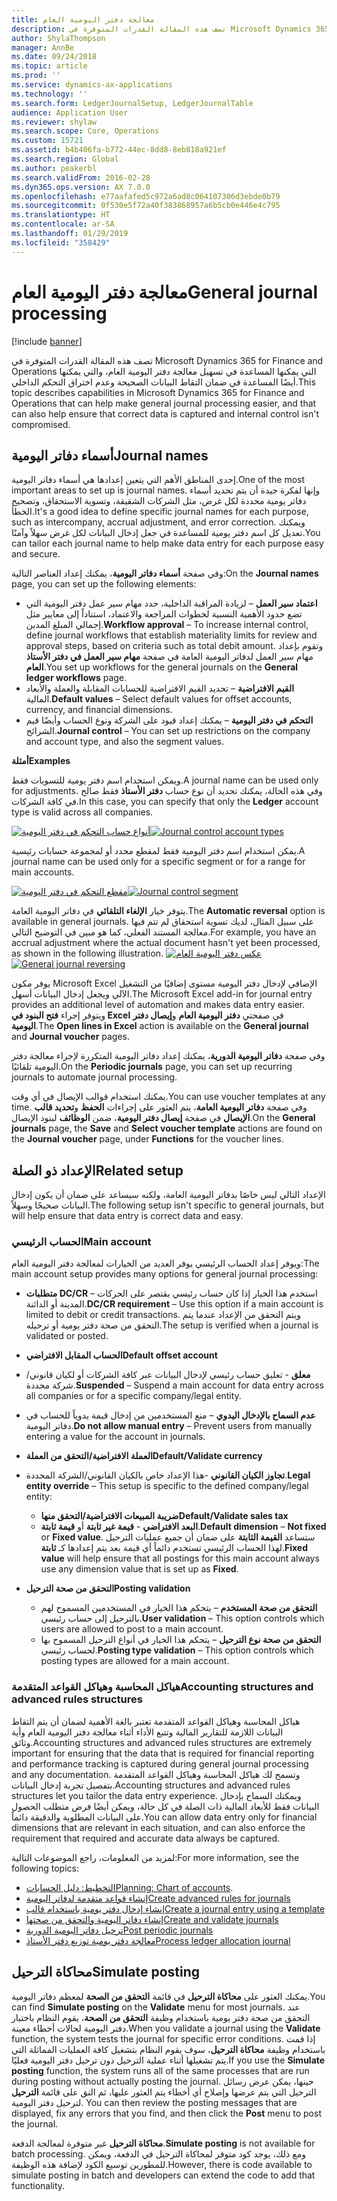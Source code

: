 ```yaml
---
title: معالجة دفتر اليومية العام
description: تصف هذه المقالة القدرات المتوفرة في Microsoft Dynamics 365 for Finance and Operations التي يمكنها المساعدة في تسهيل معالجة دفتر اليومية العام، والتي يمكنها أيضًا المساعدة في ضمان التقاط البيانات الصحيحة وعدم اختراق التحكم الداخلي.
author: ShylaThompson
manager: AnnBe
ms.date: 09/24/2018
ms.topic: article
ms.prod: ''
ms.service: dynamics-ax-applications
ms.technology: ''
ms.search.form: LedgerJournalSetup, LedgerJournalTable
audience: Application User
ms.reviewer: shylaw
ms.search.scope: Core, Operations
ms.custom: 15721
ms.assetid: b4b406fa-b772-44ec-8dd8-8eb818a921ef
ms.search.region: Global
ms.author: peakerbl
ms.search.validFrom: 2016-02-28
ms.dyn365.ops.version: AX 7.0.0
ms.openlocfilehash: e77aafafed5c972a6ad8c064107306d3ebde0b79
ms.sourcegitcommit: 0f530e5f72a40f383868957a6b5cb0e446e4c795
ms.translationtype: HT
ms.contentlocale: ar-SA
ms.lasthandoff: 01/29/2019
ms.locfileid: "358429"
---
```

# <a name="general-journal-processing"></a><span data-ttu-id="96224-103">معالجة دفتر اليومية العام</span><span class="sxs-lookup"><span data-stu-id="96224-103">General journal processing</span></span>

[!include [banner](../includes/banner.md)]

<span data-ttu-id="96224-104">تصف هذه المقالة القدرات المتوفرة في Microsoft Dynamics 365 for Finance and Operations التي يمكنها المساعدة في تسهيل معالجة دفتر اليومية العام، والتي يمكنها أيضًا المساعدة في ضمان التقاط البيانات الصحيحة وعدم اختراق التحكم الداخلي.</span><span class="sxs-lookup"><span data-stu-id="96224-104">This topic describes capabilities in Microsoft Dynamics 365 for Finance and Operations that can help make general journal processing easier, and that can also help ensure that correct data is captured and internal control isn't compromised.</span></span>  

## <a name="journal-names"></a><span data-ttu-id="96224-105">أسماء دفاتر اليومية</span><span class="sxs-lookup"><span data-stu-id="96224-105">Journal names</span></span>

<span data-ttu-id="96224-106">إحدى المناطق الأهم التي يتعين إعدادها هي أسماء دفاتر اليومية.</span><span class="sxs-lookup"><span data-stu-id="96224-106">One of the most important areas to set up is journal names.</span></span> <span data-ttu-id="96224-107">وإنها لفكرة جيدة أن يتم تحديد أسماء دفاتر يومية محددة لكل غرض، مثل الشركات الشقيقة، وتسوية الاستحقاق، وتصحيح الخطأ.</span><span class="sxs-lookup"><span data-stu-id="96224-107">It's a good idea to define specific journal names for each purpose, such as intercompany, accrual adjustment, and error correction.</span></span> <span data-ttu-id="96224-108">ويمكنك تعديل كل اسم دفتر يومية للمساعدة في جعل إدخال البيانات لكل غرض سهلاً وآمنًا.‬</span><span class="sxs-lookup"><span data-stu-id="96224-108">You can tailor each journal name to help make data entry for each purpose easy and secure.</span></span> 

<span data-ttu-id="96224-109">وفي صفحة **أسماء دفاتر اليومية**، يمكنك إعداد العناصر التالية:</span><span class="sxs-lookup"><span data-stu-id="96224-109">On the **Journal names** page, you can set up the following elements:</span></span>

-   <span data-ttu-id="96224-110">**اعتماد سير العمل** – لزيادة المراقبة الداخلية، حدد مهام سير عمل دفتر اليومية التي تضع حدود الأهمية النسبية لخطوات المراجعة والاعتماد، استناداً إلى معايير مثل إجمالي المبلغ المدين.</span><span class="sxs-lookup"><span data-stu-id="96224-110">**Workflow approval** – To increase internal control, define journal workflows that establish materiality limits for review and approval steps, based on criteria such as total debit amount.</span></span> <span data-ttu-id="96224-111">وتقوم بإعداد مهام سير العمل لدفاتر اليومية العامة في صفحة **مهام سير العمل في دفتر الأستاذ العام**.</span><span class="sxs-lookup"><span data-stu-id="96224-111">You set up workflows for the general journals on the **General ledger workflows** page.</span></span>
-   <span data-ttu-id="96224-112">**القيم الافتراضية** – تحديد القيم الافتراضية للحسابات المقابلة والعملة والأبعاد المالية.</span><span class="sxs-lookup"><span data-stu-id="96224-112">**Default values** – Select default values for offset accounts, currency, and financial dimensions.</span></span>
-   <span data-ttu-id="96224-113">**التحكم في دفتر اليومية** – يمكنك إعداد قيود على الشركة ونوع الحساب وأيضًا قيم الشرائح.</span><span class="sxs-lookup"><span data-stu-id="96224-113">**Journal control** – You can set up restrictions on the company and account type, and also the segment values.</span></span> 

<span data-ttu-id="96224-114">**أمثلة**</span><span class="sxs-lookup"><span data-stu-id="96224-114">**Examples**</span></span>

<span data-ttu-id="96224-115">ويمكن استخدام اسم دفتر يومية للتسويات فقط.</span><span class="sxs-lookup"><span data-stu-id="96224-115">A journal name can be used only for adjustments.</span></span> <span data-ttu-id="96224-116">وفي هذه الحالة، يمكنك تحديد أن نوع حساب **دفتر الأستاذ** فقط صالح في كافة الشركات.</span><span class="sxs-lookup"><span data-stu-id="96224-116">In this case, you can specify that only the **Ledger** account type is valid across all companies.</span></span> 

<span data-ttu-id="96224-117">[![أنواع حساب التحكم في دفتر اليومية](./media/journal-control-account-types1.png)](./media/journal-control-account-types1.png)</span><span class="sxs-lookup"><span data-stu-id="96224-117">[![Journal control account types](./media/journal-control-account-types1.png)](./media/journal-control-account-types1.png)</span></span>

<span data-ttu-id="96224-118">يمكن استخدام اسم دفتر اليومية فقط لمقطع محدد أو لمجموعة حسابات رئيسية.</span><span class="sxs-lookup"><span data-stu-id="96224-118">A journal name can be used only for a specific segment or for a range for main accounts.</span></span> 

<span data-ttu-id="96224-119">[![مقطع التحكم في دفتر اليومية](./media/journal-control-segment1.png)](./media/journal-control-segment1.png)</span><span class="sxs-lookup"><span data-stu-id="96224-119">[![Journal control segment](./media/journal-control-segment1.png)](./media/journal-control-segment1.png)</span></span>

<span data-ttu-id="96224-120">يتوفر خيار **الإلغاء التلقائي** في دفاتر اليومية العامة.</span><span class="sxs-lookup"><span data-stu-id="96224-120">The **Automatic reversal** option is available in general journals.</span></span> <span data-ttu-id="96224-121">على سبيل المثال، لديك تسوية استحقاق لم تتم فيها معالجة المستند الفعلي، كما هو مبين في التوضيح التالي.</span><span class="sxs-lookup"><span data-stu-id="96224-121">For example, you have an accrual adjustment where the actual document hasn't yet been processed, as shown in the following illustration.</span></span>
<span data-ttu-id="96224-122">[![عكس دفتر اليومية العام](./media/general-journal-reversing1.png)](./media/general-journal-reversing1.png)</span><span class="sxs-lookup"><span data-stu-id="96224-122">[![General journal reversing](./media/general-journal-reversing1.png)](./media/general-journal-reversing1.png)</span></span> 

<span data-ttu-id="96224-123">يوفر مكون Microsoft Excel الإضافي لإدخال دفتر اليومية مستوى إضافيًا من التشغيل الآلي ويجعل إدخال البيانات أسهل.</span><span class="sxs-lookup"><span data-stu-id="96224-123">The Microsoft Excel add-in for journal entry provides an additional level of automation and makes data entry easier.</span></span> <span data-ttu-id="96224-124">ويتوفر إجراء **فتح البنود في Excel** في صفحتي **دفتر اليومية العام** و**إيصال دفتر اليومية**.</span><span class="sxs-lookup"><span data-stu-id="96224-124">The **Open lines in Excel** action is available on the **General journal** and **Journal voucher** pages.</span></span> 

<span data-ttu-id="96224-125">وفي صفحة **دفاتر اليومية الدورية**، يمكنك إعداد دفاتر اليومية المتكررة لإجراء معالجة دفتر اليومية تلقائيًا.</span><span class="sxs-lookup"><span data-stu-id="96224-125">On the **Periodic journals** page, you can set up recurring journals to automate journal processing.</span></span> 

<span data-ttu-id="96224-126">يمكنك استخدام قوالب الإيصال في أي وقت.</span><span class="sxs-lookup"><span data-stu-id="96224-126">You can use voucher templates at any time.</span></span> <span data-ttu-id="96224-127">وفي صفحة **دفاتر اليومية العامة**، يتم العثور على إجراءات **الحفظ** و**تحديد قالب الإيصال** في صفحة **إيصال دفتر اليومية**، ضمن **الوظائف** لبنود الإيصال.</span><span class="sxs-lookup"><span data-stu-id="96224-127">On the **General journals** page, the **Save** and **Select voucher template** actions are found on the **Journal voucher** page, under **Functions** for the voucher lines.</span></span>

## <a name="related-setup"></a><span data-ttu-id="96224-128">الإعداد ذو الصلة</span><span class="sxs-lookup"><span data-stu-id="96224-128">Related setup</span></span>
<span data-ttu-id="96224-129">الإعداد التالي ليس خاصًا بدفاتر اليومية العامة، ولكنه سيساعد على ضمان أن يكون إدخال البيانات صحيحًا وسهلاً.</span><span class="sxs-lookup"><span data-stu-id="96224-129">The following setup isn't specific to general journals, but will help ensure that data entry is correct data and easy.</span></span>

### <a name="main-account"></a><span data-ttu-id="96224-130">الحساب الرئيسي</span><span class="sxs-lookup"><span data-stu-id="96224-130">Main account</span></span>

<span data-ttu-id="96224-131">ويوفر إعداد الحساب الرئيسي يوفر العديد من الخيارات لمعالجة دفتر اليومية العام:</span><span class="sxs-lookup"><span data-stu-id="96224-131">The main account setup provides many options for general journal processing:</span></span>

-   <span data-ttu-id="96224-132">**متطلبات DC/CR** – استخدم هذا الخيار إذا كان حساب رئيسي يقتصر على الحركات المدينة أو الدائنة.</span><span class="sxs-lookup"><span data-stu-id="96224-132">**DC/CR requirement** – Use this option if a main account is limited to debit or credit transactions.</span></span> <span data-ttu-id="96224-133">ويتم التحقق من الإعداد عندما يتم التحقق من صحة دفتر يومية أو ترحيله.</span><span class="sxs-lookup"><span data-stu-id="96224-133">The setup is verified when a journal is validated or posted.</span></span>

-   <span data-ttu-id="96224-134">**الحساب المقابل الافتراضي**</span><span class="sxs-lookup"><span data-stu-id="96224-134">**Default offset account**</span></span>
-   <span data-ttu-id="96224-135">**معلق** - تعليق حساب رئيسي لإدخال البيانات عبر كافة الشركات أو لكيان قانوني/شركة محددة.</span><span class="sxs-lookup"><span data-stu-id="96224-135">**Suspended** – Suspend a main account for data entry across all companies or for a specific company/legal entity.</span></span>
-   <span data-ttu-id="96224-136">**عدم السماح بالإدخال اليدوي** – منع المستخدمين من إدخال قيمة يدوياً للحساب في دفاتر اليومية.</span><span class="sxs-lookup"><span data-stu-id="96224-136">**Do not allow manual entry** – Prevent users from manually entering a value for the account in journals.</span></span>
-   <span data-ttu-id="96224-137">**العملة الافتراضية/التحقق من العملة**</span><span class="sxs-lookup"><span data-stu-id="96224-137">**Default/Validate currency**</span></span>
-   <span data-ttu-id="96224-138">**تجاوز الكيان القانوني** -هذا الإعداد خاص بالكيان القانوني/الشركة المحددة.</span><span class="sxs-lookup"><span data-stu-id="96224-138">**Legal entity override** – This setup is specific to the defined company/legal entity:</span></span>
    -   <span data-ttu-id="96224-139">**ضريبة المبيعات الافتراضية/التحقق منها**</span><span class="sxs-lookup"><span data-stu-id="96224-139">**Default/Validate sales tax**</span></span>
    -   <span data-ttu-id="96224-140">**البعد الافتراضي** - **قيمة غير ثابتة** أو **قيمة ثابتة**.</span><span class="sxs-lookup"><span data-stu-id="96224-140">**Default dimension** – **Not fixed** or **Fixed value**.</span></span> <span data-ttu-id="96224-141">ستساعد **القيمة الثابتة** على ضمان أن جميع عمليات الترحيل لهذا الحساب الرئيسي تستخدم دائماً أي قيمة بعد يتم إعدادها كـ **ثابتة**.</span><span class="sxs-lookup"><span data-stu-id="96224-141">**Fixed value** will help ensure that all postings for this main account always use any dimension value that is set up as **Fixed**.</span></span>
-   <span data-ttu-id="96224-142">**التحقق من صحة الترحيل**</span><span class="sxs-lookup"><span data-stu-id="96224-142">**Posting validation**</span></span>
    -   <span data-ttu-id="96224-143">**التحقق من صحة المستخدم** – يتحكم هذا الخيار في المستخدمين المسموح لهم بالترحيل إلى حساب رئيسي.</span><span class="sxs-lookup"><span data-stu-id="96224-143">**User validation** – This option controls which users are allowed to post to a main account.</span></span>
    -   <span data-ttu-id="96224-144">**التحقق من صحة نوع الترحيل** – يتحكم هذا الخيار في أنواع الترحيل المسموح بها لحساب رئيسي.</span><span class="sxs-lookup"><span data-stu-id="96224-144">**Posting type validation** – This option controls which posting types are allowed for a main account.</span></span>

### <a name="accounting-structures-and-advanced-rules-structures"></a><span data-ttu-id="96224-145">هياكل المحاسبة وهياكل القواعد المتقدمة</span><span class="sxs-lookup"><span data-stu-id="96224-145">Accounting structures and advanced rules structures</span></span>

<span data-ttu-id="96224-146">هياكل المحاسبة وهياكل القواعد المتقدمة تعتبر بالغة الأهمية لضمان أن يتم التقاط البيانات اللازمة للتقارير المالية وتتبع الأداء أثناء معالجة دفتر اليومية العام وأية وثائق.</span><span class="sxs-lookup"><span data-stu-id="96224-146">Accounting structures and advanced rules structures are extremely important for ensuring that the data that is required for financial reporting and performance tracking is captured during general journal processing and any documentation.</span></span> <span data-ttu-id="96224-147">وتسمح لك هياكل المحاسبة وهياكل القواعد المتقدمة بتفصيل تجربة إدخال البيانات.</span><span class="sxs-lookup"><span data-stu-id="96224-147">Accounting structures and advanced rules structures let you tailor the data entry experience.</span></span> <span data-ttu-id="96224-148">ويمكنك السماح بإدخال البيانات فقط للأبعاد المالية ذات الصلة في كل حالة، ويمكن أيضًا فرض متطلب الحصول على البيانات المطلوبة والدقيقة دائماً.</span><span class="sxs-lookup"><span data-stu-id="96224-148">You can allow data entry only for financial dimensions that are relevant in each situation, and can also enforce the requirement that required and accurate data always be captured.</span></span>

<span data-ttu-id="96224-149">لمزيد من المعلومات، راجع الموضوعات التالية:</span><span class="sxs-lookup"><span data-stu-id="96224-149">For more information, see the following topics:</span></span>
- <span data-ttu-id="96224-150">[التخطيط: دليل الحسابات](plan-chart-of-accounts.md)</span><span class="sxs-lookup"><span data-stu-id="96224-150">[Planning: Chart of accounts](plan-chart-of-accounts.md).</span></span> 
- [<span data-ttu-id="96224-151">إنشاء قواعد متقدمة لدفاتر اليومية</span><span class="sxs-lookup"><span data-stu-id="96224-151">Create advanced rules for journals</span></span>](tasks/create-advanced-rules-journals.md)
- [<span data-ttu-id="96224-152">إنشاء إدخال دفتر يومية باستخدام قالب</span><span class="sxs-lookup"><span data-stu-id="96224-152">Create a journal entry using a template</span></span>](tasks/create-journal-entry-template.md)
- [<span data-ttu-id="96224-153">إنشاء دفاتر اليومية والتحقق من صحتها</span><span class="sxs-lookup"><span data-stu-id="96224-153">Create and validate journals</span></span>](tasks/create-validate-journals.md)
- [<span data-ttu-id="96224-154">ترحيل دفاتر اليومية الدورية</span><span class="sxs-lookup"><span data-stu-id="96224-154">Post periodic journals</span></span>](tasks/post-periodic-journals.md)
- [<span data-ttu-id="96224-155">‏‫معالجة دفتر يومية توزيع دفتر الأستاذ‬</span><span class="sxs-lookup"><span data-stu-id="96224-155">Process ledger allocation journal</span></span>](tasks/process-ledger-allocation-journal.md)

## <a name="simulate-posting"></a><span data-ttu-id="96224-156">محاكاة الترحيل</span><span class="sxs-lookup"><span data-stu-id="96224-156">Simulate posting</span></span>
<span data-ttu-id="96224-157">يمكنك العثور على **محاكاة الترحيل** في قائمة **التحقق من الصحة** لمعظم دفاتر اليومية.</span><span class="sxs-lookup"><span data-stu-id="96224-157">You can find **Simulate posting** on the **Validate** menu for most journals.</span></span> <span data-ttu-id="96224-158">عند التحقق من صحة دفتر يومية باستخدام وظيفة **التحقق من الصحة**، يقوم النظام باختبار دفتر اليومية لحالات أخطاء معينة.</span><span class="sxs-lookup"><span data-stu-id="96224-158">When you validate a journal using the **Validate** function, the system tests the journal for specific error conditions.</span></span> <span data-ttu-id="96224-159">إذا قمت باستخدام وظيفة **محاكاة الترحيل**، سوف يقوم النظام بتشغيل كافة العمليات المماثلة التي يتم تشغيلها أثناء عملية الترحيل دون ترحيل دفتر اليومية فعليًا.</span><span class="sxs-lookup"><span data-stu-id="96224-159">If you use the **Simulate posting** function, the system runs all of the same processes that are run during posting without actually posting the journal.</span></span> <span data-ttu-id="96224-160">حينها، يمكن عرض رسائل الترحيل التي يتم عرضها وإصلاح أي أخطاء يتم العثور عليها، ثم النق على قائمة **الترحيل** لترحيل دفتر اليومية. </span><span class="sxs-lookup"><span data-stu-id="96224-160">You can then review the posting messages that are displayed, fix any errors that you find, and then click the **Post** menu to post the journal.</span></span> 

<span data-ttu-id="96224-161">**محاكاة الترحيل** غير متوفرة لمعالجة الدفعة.</span><span class="sxs-lookup"><span data-stu-id="96224-161">**Simulate posting** is not available for batch processing.</span></span> <span data-ttu-id="96224-162">ومع ذلك، يوجد كود متوفر لمحاكاة الترحيل في الدفعة، ويمكن للمطورين توسيع الكود لإضافة هذه الوظيفة.</span><span class="sxs-lookup"><span data-stu-id="96224-162">However, there is code available to simulate posting in batch and developers can extend the code to add that functionality.</span></span>  
